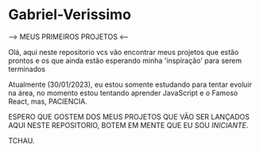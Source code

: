 # Gabriel-Verissimo
--> MEUS PRIMEIROS PROJETOS &lt;--

Olá,  aqui neste repositorio vcs vão encontrar meus projetos que  estão prontos e os que  ainda estão esperando minha 'inspiração' para serem terminados

Atualmente (30/01/2023), eu estou somente estudando para tentar evoluir na área, no momento estou tentando aprender JavaScript e o Famoso React, mas, PACIENCIA.

ESPERO QUE GOSTEM DOS MEUS PROJETOS QUE VÃO SER LANÇADOS AQUI NESTE REPOSITORIO, BOTEM EM MENTE QUE EU SOU *INICIANTE*.


TCHAU.
